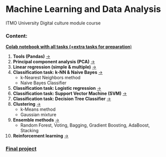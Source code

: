 # Machine Learning and Data Analysis
ITMO University Digital culture module course

### Content:
[**Colab notebook with all tasks (+extra tasks for preparation**)](https://colab.research.google.com/drive/1x5rxMwr6Ub6OVrHr3_MOjWI4iqBHWKMy?usp=sharing)
1. **Tools (Pandas)** [->](1-pandas/1.ipynb)
2. **Principal component analysis (PCA)** [->](2-pca)
3. **Linear regression (simple & multiple)** [->](3-linear-regression)
4. **Classification task: k-NN & Naive Bayes** [->](4-classification)
   - k-Nearest Neighbors method
   - Naive Bayes Classifier
5. **Classification task: Logistic regression** [->](5-logistic-regression)
6. **Classification task: Support Vector Machine (SVM)** [->](6-svm)
8. **Classification task: Decision Tree Classifier** [->](7-decision-tree)
9. **Clustering** [->](8-clustering)
   - k-Means method
   - Gaussian mixture
10. **Ensemble methods** [->](9-ensembles)
    - Random Forest, Voting, Bagging, Gradient Boosting, AdaBoost, Stacking
11. **Reinforcement learning** [->](10-reinforcement-learning)

### [Final project](https://github.com/ooggaboog/crop-recommendation-ml) 
